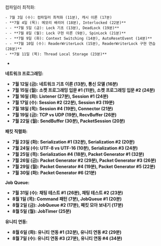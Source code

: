 컴파일러 최적화:

	- 7월 3일 (수): 컴파일러 최적화 (11분), 캐시 이론 (17분)
	- **7월 4일 (목): 메모리 배리어 (18분), Interlocked (22분)**
	- - **7월 5일 (금): Lock 기초 (13분), DeadLock (19분)**
	- - **7월 8일 (월): Lock 구현 이론 (9분), SpinLock (21분)**
	- - **7월 9일 (화): Context Switching (14분), AutoResetEvent (14분)**
	- - **7월 10일 (수): ReaderWriterLock (15분), ReaderWriterLock 구현 연습 (28분)**
	- **7월 11일 (목): Thread Local Storage (23분)**
-
 


**네트워크 프로그래밍:**

- **7월 12일 (금): 네트워크 기초 이론 (13분), 통신 모델 (16분)**
- **7월 15일 (월): 소켓 프로그래밍 입문 #1 (11분), 소켓 프로그래밍 입문 #2 (24분)**
- **7월 16일 (화): Listener (27분), Session #1 (24분)**
- **7월 17일 (수): Session #2 (22분), Session #3 (19분)**
- **7월 18일 (목): Session #4 (19분), Connector (21분)**
- **7월 19일 (금): TCP vs UDP (19분), RecvBuffer (26분)**
- **7월 22일 (월): SendBuffer (30분), PacketSession (20분)**

**패킷 직렬화:**

- **7월 23일 (화): Serialization #1 (32분), Serialization #2 (20분)**
- **7월 24일 (수): UTF-8 vs UTF-16 (10분), Serialization #3 (24분)**
- **7월 25일 (목): Serialization #4 (18분), Packet Generator #1 (32분)**
- **7월 26일 (금): Packet Generator #2 (29분), Packet Generator #3 (26분)**
- **7월 29일 (월): Packet Generator #4 (19분), Packet Generator #5 (22분)**
- **7월 30일 (화): Packet Generator #6 (21분)**

**Job Queue:**

- **7월 31일 (수): 채팅 테스트 #1 (26분), 채팅 테스트 #2 (23분)**
- **8월 1일 (목): Command 패턴 (7분), JobQueue #1 (20분)**
- **8월 2일 (금): JobQueue #2 (17분), 패킷 모아 보내기 (17분)**
- **8월 5일 (월): JobTimer (25분)**

**유니티 연동:**

- **8월 6일 (화): 유니티 연동 #1 (32분), 유니티 연동 #2 (29분)**
- **8월 7일 (수): 유니티 연동 #3 (27분), 유니티 연동 #4 (34분)**